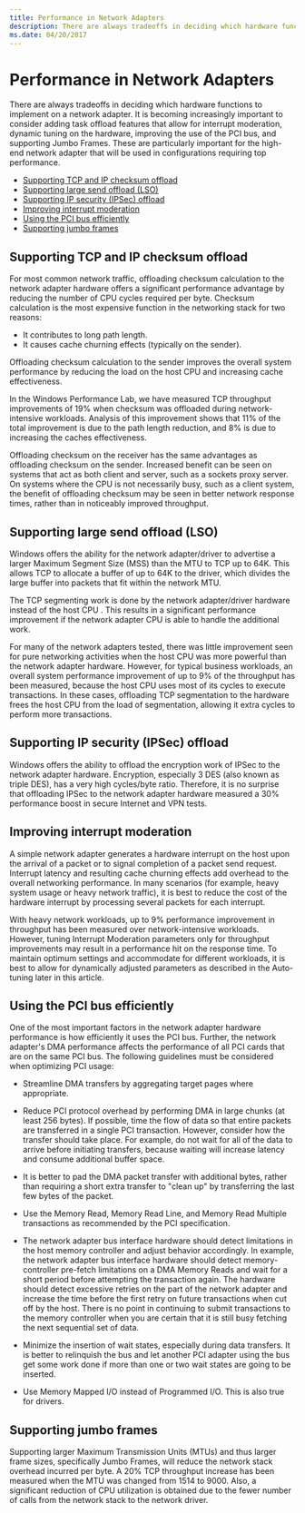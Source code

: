 ```yaml
---
title: Performance in Network Adapters
description: There are always tradeoffs in deciding which hardware functions to implement on a network adapter.
ms.date: 04/20/2017
---
```


# Performance in Network Adapters


There are always tradeoffs in deciding which hardware functions to implement on a network adapter. It is becoming increasingly important to consider adding task offload features that allow for interrupt moderation, dynamic tuning on the hardware, improving the use of the PCI bus, and supporting Jumbo Frames. These are particularly important for the high-end network adapter that will be used in configurations requiring top performance.

-   [Supporting TCP and IP checksum offload](#supporting-tcp-and-ip-checksum-offload)
-   [Supporting large send offload (LSO)](#supporting-large-send-offload-lso)
-   [Supporting IP security (IPSec) offload](#supporting-ip-security-ipsec-offload)
-   [Improving interrupt moderation](#improving-interrupt-moderation)
-   [Using the PCI bus efficiently](#using-the-pci-bus-efficiently)
-   [Supporting jumbo frames](#supporting-jumbo-frames)

## Supporting TCP and IP checksum offload


For most common network traffic, offloading checksum calculation to the network adapter hardware offers a significant performance advantage by reducing the number of CPU cycles required per byte. Checksum calculation is the most expensive function in the networking stack for two reasons:

-   It contributes to long path length.
-   It causes cache churning effects (typically on the sender).

Offloading checksum calculation to the sender improves the overall system performance by reducing the load on the host CPU and increasing cache effectiveness.

In the Windows Performance Lab, we have measured TCP throughput improvements of 19% when checksum was offloaded during network-intensive workloads. Analysis of this improvement shows that 11% of the total improvement is due to the path length reduction, and 8% is due to increasing the caches effectiveness.

Offloading checksum on the receiver has the same advantages as offloading checksum on the sender. Increased benefit can be seen on systems that act as both client and server, such as a sockets proxy server. On systems where the CPU is not necessarily busy, such as a client system, the benefit of offloading checksum may be seen in better network response times, rather than in noticeably improved throughput.

## Supporting large send offload (LSO)


Windows offers the ability for the network adapter/driver to advertise a larger Maximum Segment Size (MSS) than the MTU to TCP up to 64K. This allows TCP to allocate a buffer of up to 64K to the driver, which divides the large buffer into packets that fit within the network MTU.

The TCP segmenting work is done by the network adapter/driver hardware instead of the host CPU . This results in a significant performance improvement if the network adapter CPU is able to handle the additional work.

For many of the network adapters tested, there was little improvement seen for pure networking activities when the host CPU was more powerful than the network adapter hardware. However, for typical business workloads, an overall system performance improvement of up to 9% of the throughput has been measured, because the host CPU uses most of its cycles to execute transactions. In these cases, offloading TCP segmentation to the hardware frees the host CPU from the load of segmentation, allowing it extra cycles to perform more transactions.

## Supporting IP security (IPSec) offload


Windows offers the ability to offload the encryption work of IPSec to the network adapter hardware. Encryption, especially 3 DES (also known as triple DES), has a very high cycles/byte ratio. Therefore, it is no surprise that offloading IPSec to the network adapter hardware measured a 30% performance boost in secure Internet and VPN tests.

## Improving interrupt moderation


A simple network adapter generates a hardware interrupt on the host upon the arrival of a packet or to signal completion of a packet send request. Interrupt latency and resulting cache churning effects add overhead to the overall networking performance. In many scenarios (for example, heavy system usage or heavy network traffic), it is best to reduce the cost of the hardware interrupt by processing several packets for each interrupt.

With heavy network workloads, up to 9% performance improvement in throughput has been measured over network-intensive workloads. However, tuning Interrupt Moderation parameters only for throughput improvements may result in a performance hit on the response time. To maintain optimum settings and accommodate for different workloads, it is best to allow for dynamically adjusted parameters as described in the Auto-tuning later in this article.

## Using the PCI bus efficiently


One of the most important factors in the network adapter hardware performance is how efficiently it uses the PCI bus. Further, the network adapter's DMA performance affects the performance of all PCI cards that are on the same PCI bus. The following guidelines must be considered when optimizing PCI usage:

-   Streamline DMA transfers by aggregating target pages where appropriate.

-   Reduce PCI protocol overhead by performing DMA in large chunks (at least 256 bytes). If possible, time the flow of data so that entire packets are transferred in a single PCI transaction. However, consider how the transfer should take place. For example, do not wait for all of the data to arrive before initiating transfers, because waiting will increase latency and consume additional buffer space.

-   It is better to pad the DMA packet transfer with additional bytes, rather than requiring a short extra transfer to "clean up" by transferring the last few bytes of the packet.

-   Use the Memory Read, Memory Read Line, and Memory Read Multiple transactions as recommended by the PCI specification.

-   The network adapter bus interface hardware should detect limitations in the host memory controller and adjust behavior accordingly. In example, the network adapter bus interface hardware should detect memory-controller pre-fetch limitations on a DMA Memory Reads and wait for a short period before attempting the transaction again. The hardware should detect excessive retries on the part of the network adapter and increase the time before the first retry on future transactions when cut off by the host. There is no point in continuing to submit transactions to the memory controller when you are certain that it is still busy fetching the next sequential set of data.

-   Minimize the insertion of wait states, especially during data transfers. It is better to relinquish the bus and let another PCI adapter using the bus get some work done if more than one or two wait states are going to be inserted.

-   Use Memory Mapped I/O instead of Programmed I/O. This is also true for drivers.

## Supporting jumbo frames


Supporting larger Maximum Transmission Units (MTUs) and thus larger frame sizes, specifically Jumbo Frames, will reduce the network stack overhead incurred per byte. A 20% TCP throughput increase has been measured when the MTU was changed from 1514 to 9000. Also, a significant reduction of CPU utilization is obtained due to the fewer number of calls from the network stack to the network driver.

 

 





